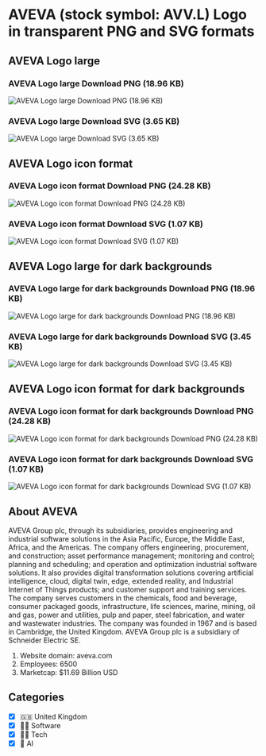 # AVEVA (stock symbol: AVV.L) Logo in transparent PNG and SVG formats

## AVEVA Logo large

### AVEVA Logo large Download PNG (18.96 KB)

![AVEVA Logo large Download PNG (18.96 KB)](/img/orig/AVV.L_BIG-abc3134d.png)

### AVEVA Logo large Download SVG (3.65 KB)

![AVEVA Logo large Download SVG (3.65 KB)](/img/orig/AVV.L_BIG-3a1ed586.svg)

## AVEVA Logo icon format

### AVEVA Logo icon format Download PNG (24.28 KB)

![AVEVA Logo icon format Download PNG (24.28 KB)](/img/orig/AVV.L-de67655d.png)

### AVEVA Logo icon format Download SVG (1.07 KB)

![AVEVA Logo icon format Download SVG (1.07 KB)](/img/orig/AVV.L-4def97ff.svg)

## AVEVA Logo large for dark backgrounds

### AVEVA Logo large for dark backgrounds Download PNG (18.96 KB)

![AVEVA Logo large for dark backgrounds Download PNG (18.96 KB)](/img/orig/AVV.L_BIG.D-aa84b8ad.png)

### AVEVA Logo large for dark backgrounds Download SVG (3.45 KB)

![AVEVA Logo large for dark backgrounds Download SVG (3.45 KB)](/img/orig/AVV.L_BIG.D-6edad243.svg)

## AVEVA Logo icon format for dark backgrounds

### AVEVA Logo icon format for dark backgrounds Download PNG (24.28 KB)

![AVEVA Logo icon format for dark backgrounds Download PNG (24.28 KB)](/img/orig/AVV.L.D-f67afb7a.png)

### AVEVA Logo icon format for dark backgrounds Download SVG (1.07 KB)

![AVEVA Logo icon format for dark backgrounds Download SVG (1.07 KB)](/img/orig/AVV.L.D-8644ab5c.svg)

## About AVEVA

AVEVA Group plc, through its subsidiaries, provides engineering and industrial software solutions in the Asia Pacific, Europe, the Middle East, Africa, and the Americas. The company offers engineering, procurement, and construction; asset performance management; monitoring and control; planning and scheduling; and operation and optimization industrial software solutions. It also provides digital transformation solutions covering artificial intelligence, cloud, digital twin, edge, extended reality, and Industrial Internet of Things products; and customer support and training services. The company serves customers in the chemicals, food and beverage, consumer packaged goods, infrastructure, life sciences, marine, mining, oil and gas, power and utilities, pulp and paper, steel fabrication, and water and wastewater industries. The company was founded in 1967 and is based in Cambridge, the United Kingdom. AVEVA Group plc is a subsidiary of Schneider Electric SE.

1. Website domain: aveva.com
2. Employees: 6500
3. Marketcap: $11.69 Billion USD


## Categories
- [x] 🇬🇧 United Kingdom
- [x] 👨‍💻 Software
- [x] 👩‍💻 Tech
- [x] 🦾 AI
